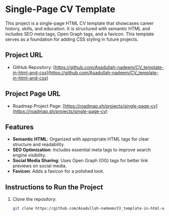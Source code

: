 # Single-Page CV Template

This project is a single-page HTML CV template that showcases career history, skills, and education. It is structured with semantic HTML and includes SEO meta tags, Open Graph tags, and a favicon. This template serves as a foundation for adding CSS styling in future projects.

## Project URL

- GitHub Repository: [https://github.com/Asadullah-nadeem/CV_template-in-html-and-css](https://github.com/Asadullah-nadeem/CV_template-in-html-and-css)

## Project Page URL

- Roadmap Project Page: [https://roadmap.sh/projects/single-page-cv](https://roadmap.sh/projects/single-page-cv)

## Features

- **Semantic HTML**: Organized with appropriate HTML tags for clear structure and readability.
- **SEO Optimization**: Includes essential meta tags to improve search engine visibility.
- **Social Media Sharing**: Uses Open Graph (OG) tags for better link previews on social media.
- **Favicon**: Adds a favicon for a polished look.

## Instructions to Run the Project

1. Clone the repository:

   ```bash
   git clone https://github.com/Asadullah-nadeem/CV_template-in-html-and-css.git
